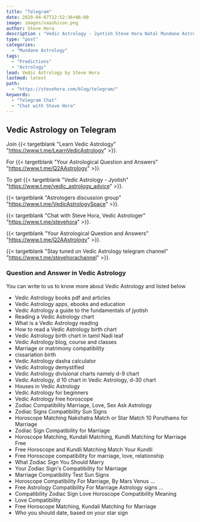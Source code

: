 ```yaml
---
title: "Telegram"
date: 2020-04-07T12:52:36+06:00
image: images/vaashicon.png
author: Steve Hora
description : "Vedic Astrology - Jyotish Steve Hora Natal Mundane Astrology Horoscope Reading Predictions Telegram Chat"
type: "post"
categories: 
  - "Mundane Astrology"
tags:
  - "Predictions"
  - "Astrology"
lead: Vedic Astrology by Steve Hora
lastmod: latest 
path:
  - "https://stevehora.com/blog/telegram/"
keywords:
  - "Telegram Chat"
  - "Chat with Steve Hora"
---
```

## Vedic Astrology on Telegram

Join {{< targetblank "Learn Vedic Astrology" "https://www.t.me/LearnVedicAstrology" >}}.

For {{< targetblank "Your Astrological Question and Answers" "https://www.t.me/Q2AAstrology" >}}.

To get {{< targetblank "Vedic Astrology - Jyotish" "https://www.t.me/vedic_astrology_advice" >}}.

{{< targetblank "Astrologers discussion group" "https://www.t.me/VedicAstrologySpace" >}}.

{{< targetblank "Chat with Steve Hora, Vedic Astrologer" "https://www.t.me/stevehora" >}}.

{{< targetblank "Your Astrological Question and Answers" "https://www.t.me/Q2AAstrology" >}}.

{{< targetblank "Stay tuned on Vedic Astrology telegram channel" "https://www.t.me/stevehorachannel" >}}.


### Question and Answer in Vedic Astrology

You can write to us to know more about Vedic Astrology and listed below

* Vedic Astrology books pdf and articles
* Vedic Astrology apps, ebooks and education
* Vedic Astrology a guide to the fundamentals of jyotish
* Reading a Vedic Astrology chart
* What is a Vedic Astrology reading
* How to read a Vedic Astrology birth chart
* Vedic Astrology birth chart in tamil Nadi leaf
* Vedic Astrology blog, course and classes
* Marriage or matrimony compatibility
* cissariation birth
* Vedic Astrology dasha calculator
* Vedic Astrology demystified
* Vedic Astrology divisional charts namely d-9 chart
* Vedic Astrology, d 10 chart in Vedic Astrology, d-30 chart
* Houses in Vedic Astrology
* Vedic Astrology for beginners
* Vedic Astrology free horoscope
* Zodiac Compatibility   Marriage, Love, Sex   Ask Astrology
* Zodiac Signs Compatibility   Sun Signs
* Horoscope Matching   Nakshatra Match or Star Match   10 Poruthams for Marriage
* Zodiac Sign Compatibility for Marriage
* Horoscope Matching, Kundali Matching, Kundli Matching for Marriage Free
* Free Horoscope and Kundli Matching   Match Your Kundli
* Free Horoscope compatibility for marriage, love, relationship
* What Zodiac Sign You Should Marry
* Your Zodiac Sign's Compatibility for Marriage
* Marriage Compatibility Test   Sun Signs
* Horoscope Compatibility For Marriage, By Mars   Venus ...
* Free Astrology Compatibility For Marriage   Astrology signs ...
* Compatibility Zodiac Sign Love Horoscope Compatibility Meaning
* Love Compatibility
* Free Horoscope Matching, Kundali Matching for Marriage
* Who you should date, based on your star sign